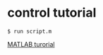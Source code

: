 control tutorial
===================

```
$ run script.m
```

[MATLAB turorial](http://ctms.engin.umich.edu/CTMS/index.php?aux=Home)


